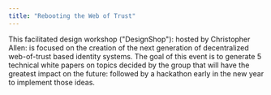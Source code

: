 ```yaml
---
title: "Rebooting the Web of Trust"
---
```


This facilitated design workshop ("DesignShop"): hosted by Christopher Allen: is focused on the creation of the next generation of decentralized web-of-trust based identity systems. The goal of this event is to generate 5 technical white papers on topics decided by the group that will have the greatest impact on the future: followed by a hackathon early in the new year to implement those ideas.

